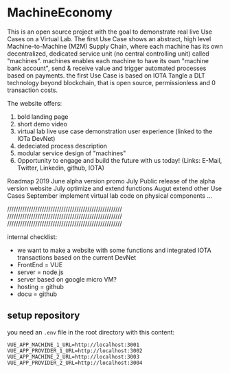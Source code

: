 # MachineEconomy
This is an open source project with the goal to demonstrate real live Use Cases on a Virtual Lab.
The first Use Case shows an abstract, high level Machine-to-Machine (M2M) Supply Chain, where each machine has its own decentralized, dedicated service unit (no central controlling unit) called "machines".
machines enables each machine to have its own "machine bank account", send & receive value and trigger automated processes based on payments. the first Use Case is based on IOTA Tangle a DLT technology beyond blockchain, that is open source, permissionless and 0 transaction costs.

The website offers:
1. bold landing page
2. short demo video
3. virtual lab live use case demonstration user experience (linked to the IOTa DevNet)
4. dedeciated process description
5. modular service design of "machines"
6. Opportunity to engage and build the future with us today! (Links: E-Mail, Twitter, Linkedin, github, IOTA)

Roadmap 2019
June      alpha version promo
July      Public release of the alpha version website
July      optimize and extend functions
Augut     extend other Use Cases
September implement virtual lab code on physical components
...


/////////////////////////////////////////////////////
/////////////////////////////////////////////////////
/////////////////////////////////////////////////////

internal checklist:
- we want to make a website with some functions and integrated IOTA transactions based on the current DevNet
- FrontEnd = VUE
- server = node.js
- server based on google micro VM?
- hosting = github
- docu = github

## setup repository

you need an `.env` file in the root directory with this content:

```
VUE_APP_MACHINE_1_URL=http://localhost:3001
VUE_APP_PROVIDER_1_URL=http://localhost:3002
VUE_APP_MACHINE_2_URL=http://localhost:3003
VUE_APP_PROVIDER_2_URL=http://localhost:3004
```

